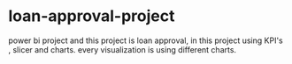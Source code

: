 # loan-approval-project
power bi project and this project is loan approval, in this project using KPI's , slicer and charts. every visualization is using different charts.
